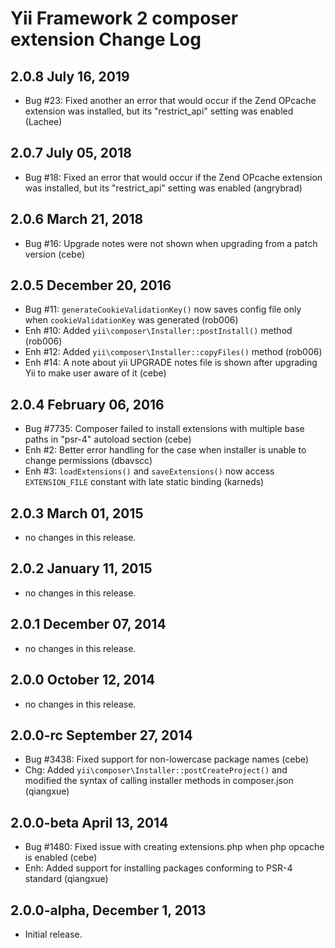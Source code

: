 Yii Framework 2 composer extension Change Log
=============================================

2.0.8 July 16, 2019
-------------------

- Bug #23: Fixed another an error that would occur if the Zend OPcache extension was installed, but its "restrict_api" setting was enabled (Lachee)


2.0.7 July 05, 2018
-------------------

- Bug #18: Fixed an error that would occur if the Zend OPcache extension was installed, but its "restrict_api" setting was enabled (angrybrad)


2.0.6 March 21, 2018
--------------------

- Bug #16: Upgrade notes were not shown when upgrading from a patch version (cebe)


2.0.5 December 20, 2016
-----------------------

- Bug #11: `generateCookieValidationKey()` now saves config file only when `cookieValidationKey` was generated (rob006)
- Enh #10: Added `yii\composer\Installer::postInstall()` method (rob006)
- Enh #12: Added `yii\composer\Installer::copyFiles()` method (rob006)
- Enh #14: A note about yii UPGRADE notes file is shown after upgrading Yii to make user aware of it (cebe)


2.0.4 February 06, 2016
-----------------------

- Bug #7735: Composer failed to install extensions with multiple base paths in "psr-4" autoload section (cebe)
- Enh #2: Better error handling for the case when installer is unable to change permissions (dbavscc)
- Enh #3: `loadExtensions()` and `saveExtensions()` now access `EXTENSION_FILE` constant with late static binding (karneds)


2.0.3 March 01, 2015
--------------------

- no changes in this release.


2.0.2 January 11, 2015
----------------------

- no changes in this release.


2.0.1 December 07, 2014
-----------------------

- no changes in this release.


2.0.0 October 12, 2014
----------------------

- no changes in this release.


2.0.0-rc September 27, 2014
---------------------------

- Bug #3438: Fixed support for non-lowercase package names (cebe)
- Chg: Added `yii\composer\Installer::postCreateProject()` and modified the syntax of calling installer methods in composer.json (qiangxue)

2.0.0-beta April 13, 2014
-------------------------

- Bug #1480: Fixed issue with creating extensions.php when php opcache is enabled (cebe)
- Enh: Added support for installing packages conforming to PSR-4 standard (qiangxue)

2.0.0-alpha, December 1, 2013
-----------------------------

- Initial release.
